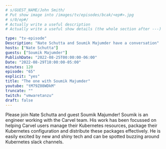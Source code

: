 ```yaml
---
# s/GUEST_NAME/John Smith/
# Put show image into /images/tv/episodes/bcak/<ep#>.jpg
# s/0/ep#/
# Actually write a useful description
# Actually write a useful show details (the whole section after ---)

type: "tv-episode"
Description: "Nate Schutta and Soumik Majumder have a conversation"
hosts: ["Nate Schutta"]
guests: ["Soumik Majumder"]
PublishDate: "2022-08-25T00:00:00-06:00"
Date: "2022-08-29T10:00:00-05:00"
minutes: 120
episode: "65"
explicit: "yes"
title: "The one with Soumik Majumder"
youtube: "tM79Z08WDkM"
truncate: ""
twitch: "vmwaretanzu"
draft: false
---
```


Please join Nate Schutta and guest Soumik Majumder! Soumik is an engineer working with the Carvel team. His work has been focussed on helping Carvel users manage their Kubernetes resources, package their Kubernetes configuration and distribute these packages effectively. He is easily excited by new and shiny tech and can be spotted buzzing around Kubernetes slack channels.
